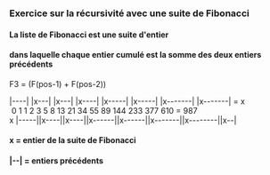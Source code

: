 ### Exercice sur la récursivité avec une suite de Fibonacci

#### La liste de Fibonacci est une suite d'entier
#### dans laquelle chaque entier cumulé est la somme des deux entiers précédents

F3 = (F(pos-1) + F(pos-2))

|----| |x---| |x---| |x----| |x-----| |x-----| |x-------| |x-------| = x <br>
&nbsp;0  1   1  2   3  5   8  13   21  34   55  89   144  233   377  610  = 987 <br>
 x |-----||x----||x----||x------||x------||x-------||x--------||x--|
       
#### x     = entier de la suite de Fibonacci
#### |--|  = entiers précédents 
